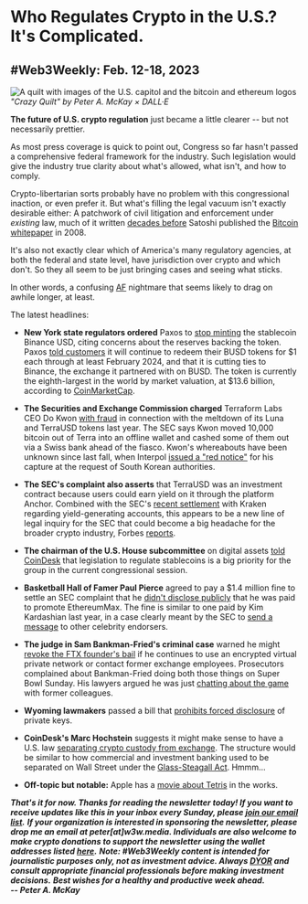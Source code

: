 # Who Regulates Crypto in the U.S.? It's Complicated.
## #Web3Weekly: Feb. 12-18, 2023

![A quilt with images of the U.S. capitol and the bitcoin and ethereum logos](https://w3w.news/img/illos/crazy-quilt-final.jpg)
*"Crazy Quilt" by Peter A. McKay × DALL·E*

**The future of U.S. crypto regulation** just became a little clearer -- but not necessarily prettier.

As most press coverage is quick to point out, Congress so far hasn't passed a comprehensive federal framework for the industry. Such legislation would give the industry true clarity about what's allowed, what isn't, and how to comply.

Crypto-libertarian sorts probably have no problem with this congressional inaction, or even prefer it. But what's filling the legal vacuum isn't exactly desirable either: A patchwork of civil litigation and enforcement under *existing* law, much of it written [decades before](https://www.sec.gov/about/laws/secrulesregs) Satoshi published the [Bitcoin whitepaper](https://bitcoin.org/en/bitcoin-paper) in 2008.    

It's also not exactly clear which of America's many regulatory agencies, at both the federal and state level, have jurisdiction over crypto and which don't. So they all seem to be just bringing cases and seeing what sticks.

In other words, a confusing [AF](https://www.urbandictionary.com/define.php?term=AF) nightmare that seems likely to drag on awhile longer, at least.

The latest headlines:

- **New York state regulators ordered** Paxos to [stop minting](https://www.dfs.ny.gov/consumers/alerts/Paxos_and_Binance) the stablecoin Binance USD, citing concerns about the reserves backing the token. Paxos [told customers](https://paxos.com/2023/02/13/paxos-will-halt-minting-new-busd-tokens/) it will continue to redeem their BUSD tokens for $1 each through at least February 2024, and that it is cutting ties to Binance, the exchange it partnered with on BUSD. The token is currently the eighth-largest in the world by market valuation, at $13.6 billion, according to [CoinMarketCap](https://coinmarketcap.com/currencies/binance-usd/).

- **The Securities and Exchange Commission charged** Terraform Labs CEO Do Kwon [with fraud](https://www.sec.gov/news/press-release/2023-32) in connection with the meltdown of its Luna and TerraUSD tokens last year. The SEC says Kwon moved 10,000 bitcoin out of Terra into an offline wallet and cashed some of them out via a Swiss bank ahead of the fiasco. Kwon's whereabouts have been unknown since last fall, when Interpol [issued a "red notice"](https://www.nytimes.com/2022/09/26/business/interpol-do-kwon-korea-crypto.html) for his capture at the request of South Korean authorities.   

- **The SEC's complaint also asserts** that TerraUSD was an investment contract because users could earn yield on it through the platform Anchor.
Combined with the SEC's [recent settlement](https://www.sec.gov/news/press-release/2023-25) with Kraken regarding yield-generating accounts, this appears to be a new line of legal inquiry for the SEC that could become a big headache for the broader crypto industry, Forbes [reports](https://www.forbes.com/sites/digital-assets/2023/02/17/sec-claims-new-turf-in-lawsuit-against-terrausd-stablecoin-creator/).

- **The chairman of the U.S. House subcommittee** on digital assets [told CoinDesk](https://www.coindesk.com/consensus-magazine/2023/01/26/stablecoin-regulation-is-first-on-new-subcommittees-to-do-list-says-chairman/) that legislation to regulate stablecoins is a big priority for the group in the current congressional session.

- **Basketball Hall of Famer Paul Pierce** agreed to pay a $1.4 million fine to settle an SEC complaint that he [didn't disclose publicly](https://www.cbsnews.com/boston/news/paul-pierce-paying-million-settlement-sec-cryptocurrency-violations-ethereummax/) that he was paid to promote EthereumMax. The fine is similar to one paid by Kim Kardashian last year, in a case clearly meant by the SEC to [send a message](https://www.theblock.co/post/212937/sec-warns-celebrities-after-charging-nba-hall-of-famer-over-crypto-promotion) to other celebrity endorsers.

- **The judge in Sam Bankman-Fried's criminal case** warned he might [revoke the FTX founder's bail](https://nypost.com/2023/02/16/sbf-could-be-locked-up-if-he-continues-encryption-use-judge/) if he continues to use an encrypted virtual private network or contact former exchange employees. Prosecutors complained about Bankman-Fried doing both those things on Super Bowl Sunday. His lawyers argued he was just [chatting about the game](https://cointelegraph.com/news/sam-bankman-fried-s-use-of-a-vpn-on-super-bowl-sunday-raised-concerns-say-prosecutors) with former colleagues.

- **Wyoming lawmakers** passed a bill that [prohibits forced disclosure](https://www.coindesk.com/policy/2023/02/16/wyoming-lawmakers-pass-bill-prohibiting-forced-disclosure-of-private-crypto-keys/?utm_medium=referral&utm_source=rss&utm_campaign=headlines) of private keys.

- **CoinDesk's Marc Hochstein** suggests it might make sense to have a U.S. law [separating crypto custody from exchange](https://www.coindesk.com/consensus-magazine/2023/01/26/crypto-laws-us-protect-consumers-custody-exchange-separation/). The structure would be similar to how commercial and investment banking used to be separated on Wall Street under the [Glass-Steagall Act](https://www.federalreservehistory.org/essays/glass-steagall-act). Hmmm...

- **Off-topic but notable:** Apple has a [movie about Tetris](https://www.youtube.com/watch?v=Hcfbg994fu4) in the works.

_**That's it for now. Thanks for reading the newsletter today! If you want to receive updates like this in your inbox every Sunday, please [join our email list](https://w3w.news).**_
 _**If your organization is interested in sponsoring the newsletter, please drop me an email at peter[at]w3w.media. Individuals are also welcome to make crypto donations to support the newsletter using the wallet addresses listed [here](https://w3w.news/donations).**_
_**Note: #Web3Weekly content is intended for journalistic purposes only, not as investment advice. Always [DYOR](https://www.urbandictionary.com/define.php?term=DYOR) and consult appropriate financial professionals before making investment decisions.**_
_**Best wishes for a healthy and productive week ahead.**_  
_**-- Peter A. McKay**_
